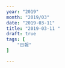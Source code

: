 ```yaml
---
year: "2019"
month: "2019/03"
date: "2019-03-11"
title: "2019-03-11 "
draft: true
tags: [
    "日報"
]

---
```



